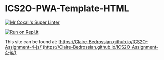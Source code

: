# ICS2O-PWA-Template-HTML

[![Mr Coxall's Super Linter](https://github.com/Claire-Bedrossian/ICS2O-Assignment-4-js/workflows/Mr%20Coxall's%20Super%20Linter/badge.svg)](https://github.com/Claire-Bedrossian/ICS2O-Assignment-4-js/actions)

[![Run on Repl.it](https://repl.it/badge/github/Claire-Bedrossian/ICS2O-Assignment-4-js)](https://repl.it/github/Claire-Bedrossian/ICS2O-Assignment-4-js)

This site can be found at: [https://Claire-Bedrossian.github.io/ICS2O-Assignment-4-js/](https://Claire-Bedrossian.github.io/ICS2O-Assignment-4-js/)
